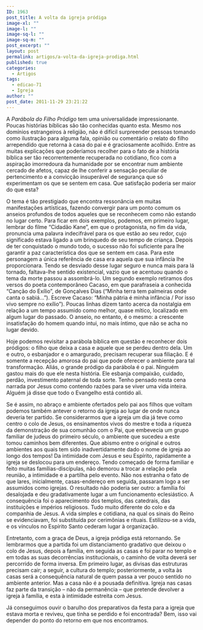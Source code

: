 ```yaml
---
ID: 1963
post_title: A volta da igreja pródiga
image-xl: ""
image-l: ""
image-sq-l: ""
image-sq-m: ""
post_excerpt: ""
layout: post
permalink: artigos/a-volta-da-igreja-prodiga.html
published: true
categories:
  - Artigos
tags:
  - edicao-71
  - Igreja
author: ""
post_date: 2011-11-29 23:21:22
---
```

A <em>Parábola do Filho Pródigo</em> tem uma universalidade impressionante. Poucas histórias bíblicas são tão conhecidas quanto esta. Mesmo nos domínios estrangeiros à religião, não é difícil surpreender pessoas tomando como ilustração para alguma fala, opinião ou comentário o relato do filho arrependido que retorna à casa do pai e é graciosamente acolhido. Entre as muitas explicações que poderíamos recolher para o fato de a história bíblica ser tão recorrentemente recuperada no cotidiano, fico com a aspiração imorredoura da humanidade por se encontrar num ambiente cercado de afetos, capaz de lhe conferir a sensação peculiar de pertencimento e a convicção insuperável de segurança que só experimentam os que se sentem em casa. Que satisfação poderia ser maior do que esta?

O tema é tão prestigiado que encontra ressonância em muitas manifestações artísticas, fazendo convergir para um ponto comum os anseios profundos de todos aqueles que se reconhecem como não estando no lugar certo. Para ficar em dois exemplos, podemos, em primeiro lugar, lembrar do filme “Cidadão Kane”, em que o protagonista, no fim da vida, pronuncia uma palavra indecifrável para os que estão ao seu redor, cujo significado estava ligado a um brinquedo de seu tempo de criança. Depois de ter conquistado o mundo todo, o sucesso não foi suficiente para lhe garantir a paz característica dos que se sentem em casa. Para este personagem a única referência de casa era aquela que sua infância lhe proporcionara. Tendo se desviado desse lugar seguro e nunca mais para lá tornado, faltava-lhe sentido existencial, vazio que se acentuou quando o tema da morte passou a assombrá-lo. Um segundo exemplo retiramos dos versos do poeta contemporâneo Cacaso, em que parafraseia a conhecida “Canção do Exílio”, de Gonçalves Dias (“Minha terra tem palmeiras onde canta o sabiá...”). Escreve Cacaso: “Minha pátria é minha infância / Por isso vivo sempre no exílio”). Poucas linhas dizem tanto acerca da nostalgia em relação a um tempo assumido como melhor, quase mítico, localizado em algum lugar do passado. O anseio, no entanto, é o mesmo: a crescente insatisfação do homem quando intui, no mais íntimo, que não se acha no lugar devido.

Hoje podemos revisitar a parábola bíblica em questão e reconhecer dois pródigos: o filho que deixa a casa e aquele que se perdeu dentro dela. Um e outro, o esbanjador e o amargurado, precisam recuperar sua filiação. E é somente a recepção amorosa do pai que pode oferecer o ambiente para tal transformação. Aliás, o grande pródigo da parábola é o pai. Ninguém gastou mais do que ele nesta história. Ele esbanja compaixão, cuidado, perdão, investimento paternal de toda sorte. Tenho pensado nesta cena narrada por Jesus como contendo razões para se viver uma vida inteira. Alguém já disse que todo o Evangelho está contido ali.

Se é assim, no abraço e ambiente ofertados pelo pai aos filhos que voltam podemos também antever o retorno da igreja ao lugar de onde nunca deveria ter partido. Se considerarmos que a igreja um dia já teve como centro o colo de Jesus, os ensinamentos vivos do mestre e toda a riqueza da demonstração de sua comunhão com o Pai, que embevecia um grupo familiar de judeus do primeiro século, o ambiente que sucedeu a este tomou caminhos bem diferentes. Que abismo entre o original e outros ambientes aos quais tem sido inadvertidamente dado o nome de igreja ao longo dos tempos! Da intimidade com Jesus e seu Espírito, rapidamente a igreja se deslocou para um endereço. Tendo começado de forma familiar e feito muitas famílias-discípulas, não demorou a trocar a relação pela reunião, a intimidade e a partilha pelo evento. Não nos estranha o fato de que lares, inicialmente, casas-endereço em seguida, passaram logo a ser assumidos como igrejas. O resultado não poderia ser outro: a família foi desalojada e deu gradativamente lugar a um funcionamento eclesiástico. A consequência foi o aparecimento dos templos, das catedrais, das instituições e impérios religiosos. Tudo muito diferente do colo e da companhia de Jesus. A vida simples e cotidiana, na qual os sinais do Reino se evidenciavam, foi substituída por cerimônias e rituais. Estilizou-se a vida, e os vínculos no Espírito Santo cederam lugar à organização.

Entretanto, com a graça de Deus, a igreja pródiga está retornando. Se lembrarmos que a partida foi um distanciamento gradativo que deixou o colo de Jesus, depois a família, em seguida as casas e foi parar no templo e em todas as suas decorrências institucionais, o caminho de volta deverá ser percorrido de forma inversa. Em primeiro lugar, as divisas das estruturas precisam cair; a seguir, a cultura do templo; posteriormente, a volta às casas será a consequência natural de quem passa a ver pouco sentido no ambiente anterior. Mas a casa não é a pousada definitiva. Igreja nas casas faz parte da transição – não da permanência – que pretende devolver a igreja à família, e esta à intimidade estreita com Jesus.

Já conseguimos ouvir o barulho dos preparativos da festa para a igreja que estava morta e reviveu, que tinha se perdido e foi encontrada? Bem, isso vai depender do ponto do retorno em que nos encontramos.